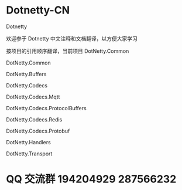 # Dotnetty-CN
Dotnetty

欢迎参于 Dotnetty 中文注释和文档翻译，以方便大家学习

按项目的引用顺序翻译，当前项目 DotNetty.Common

DotNetty.Common

DotNetty.Buffers

DotNetty.Codecs

DotNetty.Codecs.Mqtt

DotNetty.Codecs.ProtocolBuffers

DotNetty.Codecs.Redis

DotNetty.Codecs.Protobuf

DotNetty.Handlers

DotNetty.Transport


# QQ 交流群  194204929  287566232

